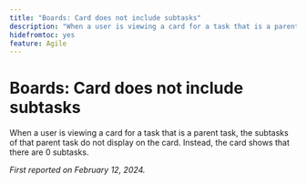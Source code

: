 ```yaml
---
title: "Boards: Card does not include subtasks"
description: "When a user is viewing a card for a task that is a parent task, the subtasks of that parent task do not display on the card. Instead, the card shows that there are 0 subtasks."
hidefromtoc: yes
feature: Agile
---
```


# Boards: Card does not include subtasks

When a user is viewing a card for a task that is a parent task, the subtasks of that parent task do not display on the card. Instead, the card shows that there are 0 subtasks.

_First reported on February 12, 2024._

